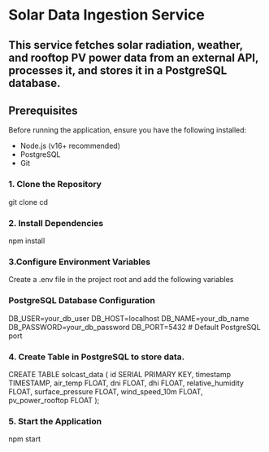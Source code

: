 # Solar Data Ingestion Service
## This service fetches solar radiation, weather, and rooftop PV power data from an external API, processes it, and stores it in a PostgreSQL database.

## Prerequisites
Before running the application, ensure you have the following installed:

- Node.js (v16+ recommended)
- PostgreSQL
- Git

### 1. **Clone  the Repository**

git clone <repository-url>
cd <repository-folder>

### 2. Install Dependencies
   npm install

### 3.Configure Environment Variables
Create a .env file in the project root and add the following variables

### PostgreSQL Database Configuration
DB_USER=your_db_user
DB_HOST=localhost
DB_NAME=your_db_name
DB_PASSWORD=your_db_password
DB_PORT=5432  # Default PostgreSQL port


### 4. Create Table in PostgreSQL to store data.

CREATE TABLE solcast_data (
    id SERIAL PRIMARY KEY,
    timestamp TIMESTAMP,
    air_temp FLOAT,
    dni FLOAT,
    dhi FLOAT,
    relative_humidity FLOAT,
    surface_pressure FLOAT,
    wind_speed_10m FLOAT,
    pv_power_rooftop FLOAT
);

### 5. Start the Application
   npm start
